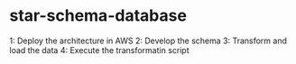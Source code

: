 # star-schema-database


1: Deploy the architecture in AWS
2: Develop the schema
3: Transform and load the data
4: Execute the transformatin script
